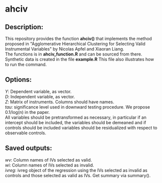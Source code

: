# ahciv

## Description: 
This repository provides the function **ahciv()** that implements the method proposed in "Agglomerative Hierarchical Clustering for Selecting Valid Instrumental Variables" by Nicolas Apfel and Xiaoran Liang. \
The functions is in **ahciv_function.R** and can be sourced from there.\
Synthetic data is created in the file **example.R** This file also illustrates how to run the command.

## Options: 
*Y*: Dependent variable, as vector.\
*D*: Independent variable, as vector.\
*Z*: Matrix of instruments. Columns should have names.\
*tau*: significance level used in downward testing procedure. We propose 0.1/log(n) in the paper. \
All variables should be pretransformed as necessary, in particular if an intercept should be included, the variables should be demeaned and if controls should be included variables should be residualized with respect to observable controls.

## Saved outputs: 
*wv*: Column names of IVs selected as valid.\
*wi*: Column names of IVs selected as invalid.\
*ivreg*: ivreg object of the regression using the IVs selected as invalid as controls and those selected as valid as IVs. Get summary via summary().
